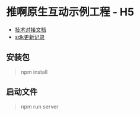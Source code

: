 # 推啊原生互动示例工程 - H5

- [技术对接文档](/docs/TUIA-SDK.md)
- [sdk更新记录](/docs/CHANGELOG.md)

## 安装包

> npm install

## 启动文件

> npm run server